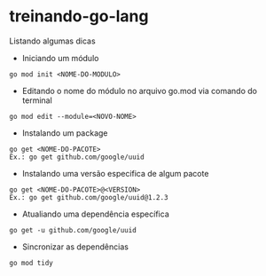 # treinando-go-lang
Listando algumas dicas

- Iniciando um módulo
```
go mod init <NOME-DO-MODULO>
```

- Editando o nome do módulo no arquivo go.mod via comando do terminal
```
go mod edit --module=<NOVO-NOME>
```

- Instalando um package
```
go get <NOME-DO-PACOTE>
Ex.: go get github.com/google/uuid
```

- Instalando uma versão especifica de algum pacote
```
go get <NOME-DO-PACOTE>@<VERSION>
Ex.: go get github.com/google/uuid@1.2.3
```

- Atualiando uma dependência específica
```
go get -u github.com/google/uuid
```

- Sincronizar as dependências
```
go mod tidy
```
